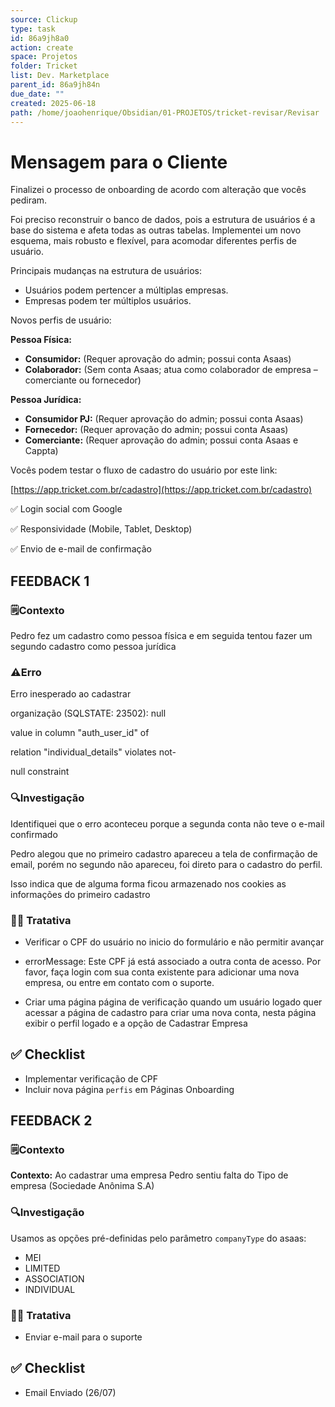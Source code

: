 ```yaml
---
source: Clickup
type: task
id: 86a9jh8a0
action: create
space: Projetos
folder: Tricket
list: Dev. Marketplace
parent_id: 86a9jh84n
due_date: ""
created: 2025-06-18
path: /home/joaohenrique/Obsidian/01-PROJETOS/tricket-revisar/Revisar
---
```

# Mensagem para o Cliente

Finalizei o processo de onboarding de acordo com alteração que vocês pediram.

Foi preciso reconstruir o banco de dados, pois a estrutura de usuários é a base do sistema e afeta todas as outras tabelas. Implementei um novo esquema, mais robusto e flexível, para acomodar diferentes perfis de usuário.

Principais mudanças na estrutura de usuários:

- Usuários podem pertencer a múltiplas empresas.
- Empresas podem ter múltiplos usuários.

Novos perfis de usuário:

**Pessoa Física:**

- **Consumidor:** (Requer aprovação do admin; possui conta Asaas)
- **Colaborador:** (Sem conta Asaas; atua como colaborador de empresa – comerciante ou fornecedor)

**Pessoa Jurídica:**

- **Consumidor PJ:** (Requer aprovação do admin; possui conta Asaas)
- **Fornecedor:** (Requer aprovação do admin; possui conta Asaas)
- **Comerciante:** (Requer aprovação do admin; possui conta Asaas e Cappta)

Vocês podem testar o fluxo de cadastro do usuário por este link:

[https://app.tricket.com.br/cadastro](https://app.tricket.com.br/cadastro)

✅ Login social com Google

✅ Responsividade (Mobile, Tablet, Desktop)

✅ Envio de e-mail de confirmação

## **FEEDBACK 1**

### 🗒️**Contexto**

Pedro fez um cadastro como pessoa física e em seguida tentou fazer um segundo cadastro como pessoa jurídica

### ⚠️**Erro**

Erro inesperado ao cadastrar

organização (SQLSTATE: 23502): null

value in column "auth_user_id" of

relation "individual_details" violates not-

null constraint

### 🔍**Investigação**

Identifiquei que o erro aconteceu porque a segunda conta não teve o e-mail confirmado

Pedro alegou que no primeiro cadastro apareceu a tela de confirmação de email, porém no segundo não apareceu, foi direto para o cadastro do perfil.

Isso indica que de alguma forma ficou armazenado nos cookies as informações do primeiro cadastro

### 👨‍💻 **Tratativa**

- Verificar o CPF do usuário no inicio do formulário e não permitir avançar

- errorMessage: Este CPF já está associado a outra conta de acesso. Por favor, faça login com sua conta existente para adicionar uma nova empresa, ou entre em contato com o suporte.

- Criar uma página página de verificação quando um usuário logado quer acessar a página de cadastro para criar uma nova conta, nesta página exibir o perfil logado e a opção de Cadastrar Empresa

## ✅ Checklist

- Implementar verificação de CPF
- Incluir nova página `perfis` em Páginas Onboarding

## **FEEDBACK 2**

### 🗒️**Contexto**

**Contexto:** Ao cadastrar uma empresa Pedro sentiu falta do Tipo de empresa (Sociedade Anônima S.A)

### 🔍**Investigação**

Usamos as opções pré-definidas pelo parâmetro `companyType` do asaas:

- MEI
- LIMITED
- ASSOCIATION
- INDIVIDUAL

### 👨‍💻 **Tratativa**

- Enviar e-mail para o suporte

## ✅ Checklist

- Email Enviado (26/07)